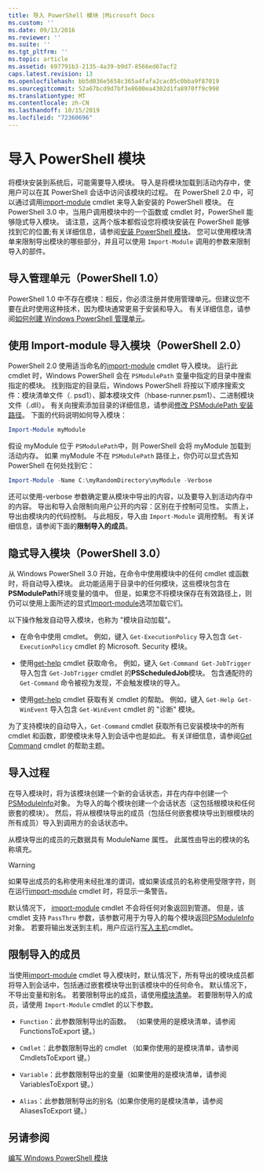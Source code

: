 ```yaml
---
title: 导入 PowerShell 模块 |Microsoft Docs
ms.custom: ''
ms.date: 09/13/2016
ms.reviewer: ''
ms.suite: ''
ms.tgt_pltfrm: ''
ms.topic: article
ms.assetid: 697791b3-2135-4a39-b9d7-8566ed67acf2
caps.latest.revision: 13
ms.openlocfilehash: bb5d036e5658c365a4fafa2cac05c0bba9f87019
ms.sourcegitcommit: 52a67bcd9d7bf3e8600ea4302d1fa8970ff9c998
ms.translationtype: MT
ms.contentlocale: zh-CN
ms.lasthandoff: 10/15/2019
ms.locfileid: "72360696"
---
```

# <a name="importing-a-powershell-module"></a>导入 PowerShell 模块

将模块安装到系统后，可能需要导入模块。 导入是将模块加载到活动内存中，使用户可以在其 PowerShell 会话中访问该模块的过程。 在 PowerShell 2.0 中，可以通过调用[import-module](/powershell/module/Microsoft.PowerShell.Core/Import-Module) cmdlet 来导入新安装的 PowerShell 模块。 在 PowerShell 3.0 中，当用户调用模块中的一个函数或 cmdlet 时，PowerShell 能够隐式导入模块。 请注意，这两个版本都假设您将模块安装在 PowerShell 能够找到它的位置;有关详细信息，请参阅[安装 PowerShell 模块](./installing-a-powershell-module.md)。 您可以使用模块清单来限制导出模块的哪些部分，并且可以使用 `Import-Module` 调用的参数来限制导入的部件。

## <a name="importing-a-snap-in-powershell-10"></a>导入管理单元（PowerShell 1.0）

PowerShell 1.0 中不存在模块：相反，你必须注册并使用管理单元。但建议您不要在此时使用这种技术，因为模块通常更易于安装和导入。 有关详细信息，请参阅[如何创建 Windows PowerShell 管理单元](../cmdlet/how-to-create-a-windows-powershell-snap-in.md)。

## <a name="importing-a-module-with-import-module-powershell-20"></a>使用 Import-module 导入模块（PowerShell 2.0）

PowerShell 2.0 使用适当命名的[import-module](/powershell/module/Microsoft.PowerShell.Core/Import-Module) cmdlet 导入模块。 运行此 cmdlet 时，Windows PowerShell 会在 `PSModulePath` 变量中指定的目录中搜索指定的模块。 找到指定的目录后，Windows PowerShell 将按以下顺序搜索文件：模块清单文件（. psd1）、脚本模块文件（hbase-runner.psm1）、二进制模块文件（.dll）。 有关向搜索添加目录的详细信息，请参阅[修改 PSModulePath 安装路径](./modifying-the-psmodulepath-installation-path.md)。 下面的代码说明如何导入模块：

```powershell
Import-Module myModule
```

假设 myModule 位于 `PSModulePath`中，则 PowerShell 会将 myModule 加载到活动内存。 如果 myModule 不在 `PSModulePath` 路径上，你仍可以显式告知 PowerShell 在何处找到它：

```powershell
Import-Module -Name C:\myRandomDirectory\myModule -Verbose
```

还可以使用-verbose 参数确定要从模块中导出的内容，以及要导入到活动内存中的内容。 导出和导入会限制向用户公开的内容：区别在于控制可见性。 实质上，导出由模块内的代码控制。 与此相反，导入由 `Import-Module` 调用控制。 有关详细信息，请参阅下面的**限制导入的成员**。

## <a name="implicitly-importing-a-module-powershell-30"></a>隐式导入模块（PowerShell 3.0）

从 Windows PowerShell 3.0 开始，在命令中使用模块中的任何 cmdlet 或函数时，将自动导入模块。 此功能适用于目录中的任何模块，这些模块包含在**PSModulePath**环境变量的值中。 但是，如果您不将模块保存在有效路径上，则仍可以使用上面所述的显式[Import-module](/powershell/module/Microsoft.PowerShell.Core/Import-Module)选项加载它们。

以下操作触发自动导入模块，也称为 "模块自动加载"。

- 在命令中使用 cmdlet。 例如，键入 `Get-ExecutionPolicy` 导入包含 `Get-ExecutionPolicy` cmdlet 的 Microsoft. Security 模块。

- 使用[get-help](/powershell/module/Microsoft.PowerShell.Core/Get-Command) cmdlet 获取命令。  例如，键入 `Get-Command Get-JobTrigger` 导入包含 `Get-JobTrigger` cmdlet 的**PSScheduledJob**模块。 包含通配符的 `Get-Command` 命令被视为发现，不会触发模块的导入。

- 使用[get-help](/powershell/module/Microsoft.PowerShell.Core/Get-Help) cmdlet 获取有关 cmdlet 的帮助。 例如，键入 `Get-Help Get-WinEvent` 导入包含 `Get-WinEvent` cmdlet 的 "诊断" 模块。

为了支持模块的自动导入，`Get-Command` cmdlet 获取所有已安装模块中的所有 cmdlet 和函数，即使模块未导入到会话中也是如此。 有关详细信息，请参阅[Get Command](/powershell/module/Microsoft.PowerShell.Core/Get-Command) cmdlet 的帮助主题。

## <a name="the-importing-process"></a>导入过程

在导入模块时，将为该模块创建一个新的会话状态，并在内存中创建一个[PSModuleInfo](/dotnet/api/System.Management.Automation.PSModuleInfo)对象。 为导入的每个模块创建一个会话状态（这包括根模块和任何嵌套的模块）。 然后，将从根模块导出的成员（包括任何嵌套模块导出到根模块的所有成员）导入到调用方的会话状态中。

从模块导出的成员的元数据具有 ModuleName 属性。 此属性由导出的模块的名称填充。

> [!WARNING]
> 如果导出成员的名称使用未经批准的谓词，或如果该成员的名称使用受限字符，则在运行[import-module](/powershell/module/Microsoft.PowerShell.Core/Import-Module) cmdlet 时，将显示一条警告。

默认情况下， [import-module](/powershell/module/Microsoft.PowerShell.Core/Import-Module) cmdlet 不会将任何对象返回到管道。 但是，该 cmdlet 支持 `PassThru` 参数，该参数可用于为导入的每个模块返回[PSModuleInfo](/dotnet/api/System.Management.Automation.PSModuleInfo)对象。 若要将输出发送到主机，用户应运行[写入主机](/powershell/module/Microsoft.PowerShell.Utility/Write-Host)cmdlet。

## <a name="restricting--the-members-that-are-imported"></a>限制导入的成员

当使用[import-module](/powershell/module/Microsoft.PowerShell.Core/Import-Module) cmdlet 导入模块时，默认情况下，所有导出的模块成员都将导入到会话中，包括通过嵌套模块导出到该模块中的任何命令。 默认情况下，不导出变量和别名。 若要限制导出的成员，请使用[模块清单](./how-to-write-a-powershell-module-manifest.md)。 若要限制导入的成员，请使用 `Import-Module` cmdlet 的以下参数。

- `Function`：此参数限制导出的函数。 （如果使用的是模块清单，请参阅 FunctionsToExport 键。）

- `Cmdlet`：此参数限制导出的 cmdlet （如果你使用的是模块清单，请参阅 CmdletsToExport 键。）

- `Variable`：此参数限制导出的变量（如果使用的是模块清单，请参阅 VariablesToExport 键。）

- `Alias`：此参数限制导出的别名（如果你使用的是模块清单，请参阅 AliasesToExport 键。）

## <a name="see-also"></a>另请参阅

[编写 Windows PowerShell 模块](./writing-a-windows-powershell-module.md)
